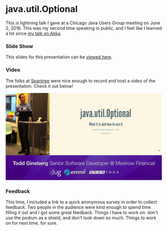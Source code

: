 # java.util.Optional

This is lightning talk I gave at a Chicago Java Users Group meeting on June 2, 2016. This was my second time speaking in public, and I feel like I learned a lot since [my talk on Akka](https://github.com/tginsberg/what-is-akka).

### Slide Show

This slides for this presentation can be [viewed here](https://tginsberg.github.io/java-optional).

### Video

The folks at [Spantree](http://www.spantree.net/) were nice enough to record and host a video of the presentation. Check it out below!

[![Video of Presentation](images/video.png)](https://vimeo.com/169545117)


### Feedback

This time, I included a link to a quick anonymous survey in order to collect feedback. Two people in the audience were kind enough to spend time filling it out and I got some great feedback. Things I have to work on: don't use the podium as a shield, and don't look down so much. Things to work on for next time, for sure.
